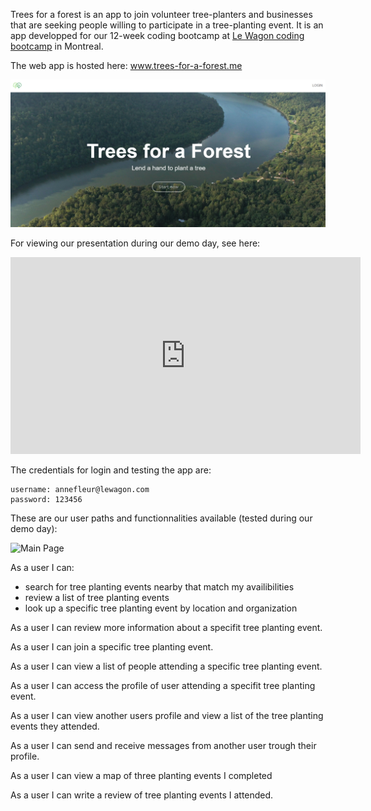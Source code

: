 Trees for a forest is an app to join volunteer tree-planters and businesses that are seeking people willing to participate in a tree-planting event.
It is an app developped for our 12-week coding bootcamp at [Le Wagon coding bootcamp](https://www.lewagon.com) in Montreal.

The web app is hosted here: www.trees-for-a-forest.me

![Main Page](https://raw.githubusercontent.com/karl-hed/trees-for-a-forest/master/app/assets/images/main_screenshot.png)

For viewing our presentation during our demo day, see here:
<iframe width="560" height="315" src="https://www.youtube.com/embed/WbUKf0fFOYs?start=874" title="YouTube video player" frameborder="0" allow="accelerometer; autoplay; clipboard-write; encrypted-media; gyroscope; picture-in-picture" allowfullscreen></iframe>

The credentials for login and testing the app are:
```
username: annefleur@lewagon.com
password: 123456
```

These are our user paths and functionnalities available (tested during our demo day):

![Main Page](https://raw.githubusercontent.com/karl-hed/trees-for-a-forest/tree/master/app/assets/images/logged_in.png)

As a user I can:
  - search for tree planting events nearby that match my availibilities
  - review a list of tree planting events
  - look up a specific tree planting event by location and organization

As a user I can  review more information about a specifit tree planting event.

As a user I can join a specific tree planting event.

As a user I can view a list of people attending a specific tree planting event.

As a user I can access the profile of user attending a specifit tree planting event.

As a user I can view another users profile and view a list of the tree planting events they attended.

As a user I can send and receive messages from another user trough their profile.

As a user I can view a map of three planting events I completed

As a user I can write a review of tree planting events I attended.
